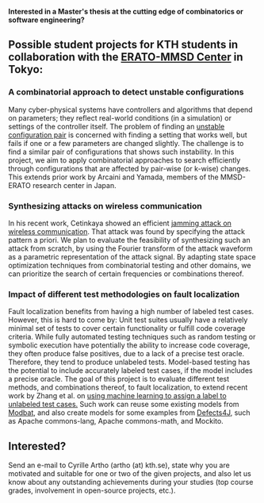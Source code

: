 **Interested in a Master's thesis at the cutting edge of combinatorics or software engineering?**

## Possible student projects for KTH students in collaboration with the [ERATO-MMSD Center](https://group-mmm.org/eratommsd/) in Tokyo:

### A combinatorial approach to detect unstable configurations
Many cyber-physical systems have controllers and algorithms that depend on parameters; they reflect real-world conditions (in a simulation) or settings of the controller itself. The problem of finding an [unstable configuration pair](https://dl.acm.org/citation.cfm?doid=3321707.3321755) is concerned with finding a setting that works well, but fails if one or a few parameters are changed slightly. The challenge is to find a similar pair of configurations that shows such instability.
In this project, we aim to apply combinatorial approaches to search efficiently through configurations that are affected by pair-wise (or k-wise) changes. This extends prior work by Arcaini and Yamada, members of the MMSD-ERATO research center in Japan.

### Synthesizing attacks on wireless communication
In his recent work, Cetinkaya showed an efficient [jamming attack on wireless communication](https://epubs.siam.org/doi/pdf/10.1137/17M1135438). That attack was found by specifying the attack pattern a priori.
We plan to evaluate the feasibility of synthesizing such an attack from scratch, by using the Fourier transform of the attack waveform as a parametric representation of the attack signal. By adapting state space optimization techniques from combinatorial testing and other domains, we can prioritize the search of certain frequencies or combinations thereof.

### Impact of different test methodologies on fault localization
Fault localization benefits from having a high number of labeled test cases. However, this is hard to come by: Unit test suites usually have a relatively minimal set of tests to cover certain functionality or fulfill code coverage criteria. While fully automated testing techniques such as random testing or symbolic execution have potentially the ability to increase code coverage, they often produce false positives, due to a lack of a precise test oracle. Therefore, they tend to produce unlabeled tests.
Model-based testing has the potential to include accurately labeled test cases, if the model includes a precise oracle. The goal of this project is to evaluate different test methods, and combinations thereof, to fault localization, to extend recent work by Zhang et al. on [using machine learning to assign a label to unlabeled test cases.](https://www.sciencedirect.com/science/article/pii/S0164121217301589)
Such work can reuse some existing models from [Modbat](https://people.kth.se/~artho/modbat/), and also create models for some examples from [Defects4J](https://github.com/rjust/defects4j), such as Apache commons-lang, Apache commons-math, and Mockito.

## Interested?
Send an e-mail to Cyrille Artho (<script type="text/javascript">
<!-- Begin
user = "artho";
domain = "kth.se";
document.write('E-mail: <a href=\"mailto:' + user + '@' + domain + '\">' + 
			user + '@' + domain + '</a>');
// End -->
</script><noscript>artho (at) kth.se</noscript>), state why you are motivated and suitable for one or two of the given projects, and also let us know about any outstanding achievements during your studies (top course grades, involvement in open-source projects, etc.).
